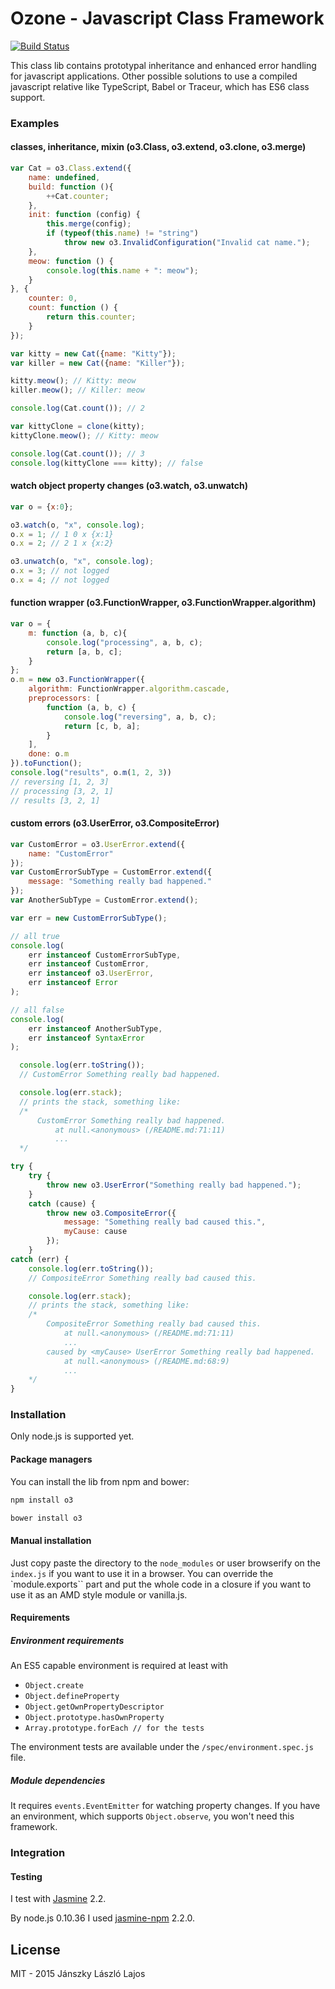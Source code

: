 # Ozone - Javascript Class Framework

[![Build Status](https://travis-ci.org/inf3rno/o3.png?branch=master)](https://travis-ci.org/inf3rno/o3)

This class lib contains prototypal inheritance and enhanced error handling for javascript applications.
Other possible solutions to use a compiled javascript relative like TypeScript, Babel or Traceur, which has ES6 class support.

### Examples

#### classes, inheritance, mixin (o3.Class, o3.extend, o3.clone, o3.merge)
```js
var Cat = o3.Class.extend({
    name: undefined,
    build: function (){
        ++Cat.counter;
    },
    init: function (config) {
        this.merge(config);
        if (typeof(this.name) != "string")
            throw new o3.InvalidConfiguration("Invalid cat name.");
    },
    meow: function () {
        console.log(this.name + ": meow");
    }
}, {
    counter: 0,
    count: function () {
        return this.counter;
    }
});
```

```js
var kitty = new Cat({name: "Kitty"});
var killer = new Cat({name: "Killer"});

kitty.meow(); // Kitty: meow
killer.meow(); // Killer: meow

console.log(Cat.count()); // 2
```

```js
var kittyClone = clone(kitty);
kittyClone.meow(); // Kitty: meow

console.log(Cat.count()); // 3
console.log(kittyClone === kitty); // false
```

#### watch object property changes (o3.watch, o3.unwatch)

```js
var o = {x:0};

o3.watch(o, "x", console.log);
o.x = 1; // 1 0 x {x:1}
o.x = 2; // 2 1 x {x:2}

o3.unwatch(o, "x", console.log);
o.x = 3; // not logged
o.x = 4; // not logged
```

#### function wrapper (o3.FunctionWrapper, o3.FunctionWrapper.algorithm)

```js
var o = {
    m: function (a, b, c){
        console.log("processing", a, b, c);
        return [a, b, c];
    }
};
o.m = new o3.FunctionWrapper({
    algorithm: FunctionWrapper.algorithm.cascade,
    preprocessors: [
        function (a, b, c) {
            console.log("reversing", a, b, c);
            return [c, b, a];
        }
    ],
    done: o.m
}).toFunction();
console.log("results", o.m(1, 2, 3))
// reversing [1, 2, 3]
// processing [3, 2, 1]
// results [3, 2, 1]
```


#### custom errors (o3.UserError, o3.CompositeError)

```js
var CustomError = o3.UserError.extend({
    name: "CustomError"
});
var CustomErrorSubType = CustomError.extend({
    message: "Something really bad happened."
});
var AnotherSubType = CustomError.extend();

var err = new CustomErrorSubType();

// all true
console.log(
    err instanceof CustomErrorSubType,
    err instanceof CustomError,
    err instanceof o3.UserError,
    err instanceof Error
);

// all false
console.log(
    err instanceof AnotherSubType,
    err instanceof SyntaxError
);
```

```js
  console.log(err.toString());
  // CustomError Something really bad happened.

  console.log(err.stack);
  // prints the stack, something like:
  /*
      CustomError Something really bad happened.
          at null.<anonymous> (/README.md:71:11)
          ...
  */

```

```js
try {
    try {
        throw new o3.UserError("Something really bad happened.");
    }
    catch (cause) {
        throw new o3.CompositeError({
            message: "Something really bad caused this.",
            myCause: cause
        });
    }
catch (err) {
    console.log(err.toString());
    // CompositeError Something really bad caused this.

    console.log(err.stack);
    // prints the stack, something like:
    /*
        CompositeError Something really bad caused this.
            at null.<anonymous> (/README.md:71:11)
            ...
        caused by <myCause> UserError Something really bad happened.
            at null.<anonymous> (/README.md:68:9)
            ...
    */
}
```

### Installation

Only node.js is supported yet.

#### Package managers

You can install the lib from npm and bower:

```bash
npm install o3
```

```bash
bower install o3
```

#### Manual installation

Just copy paste the directory to the `node_modules` or user browserify on the `index.js` if you want to use it in a browser.
You can override the `module.exports`` part and put the whole code in a closure if you want to use it as an AMD style module or vanilla.js.

#### Requirements

##### Environment requirements

An ES5 capable environment is required at least with

- `Object.create`
- `Object.defineProperty`
- `Object.getOwnPropertyDescriptor`
- `Object.prototype.hasOwnProperty`
- `Array.prototype.forEach // for the tests`

The environment tests are available under the `/spec/environment.spec.js` file.

##### Module dependencies

It requires `events.EventEmitter` for watching property changes.
If you have an environment, which supports `Object.observe`, you won't need this framework.

### Integration

#### Testing

I test with [Jasmine](https://github.com/jasmine/jasmine) 2.2.

By node.js 0.10.36 I used [jasmine-npm](https://github.com/jasmine/jasmine-npm) 2.2.0.

## License

MIT - 2015 Jánszky László Lajos
